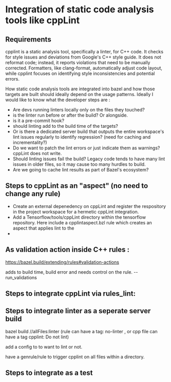 # Integration of static code analysis tools like cppLint

## Requirements
cpplint is a static analysis tool, specifically a linter, for C++ code. It checks for style issues and deviations from Google's C++ style guide. It does not reformat code; instead, it reports violations that need to be manually corrected. Formatters, like clang-format, automatically adjust code layout, while cpplint focuses on identifying style inconsistencies and potential errors.


How static code analysis tools are integrated into bazel and how those targets are built should ideally depend on the usage patterns. 
Ideally I would like to know what the developer steps are : 
- Are devs running linters locally only on the files they touched?
- is the linter run before or after the build? Or alongside.
- is it a pre-commit hook?
- should linting add to the build time of the targets?
- Or is there a dedicated server build that outputs the entire workspace's lint issues regularly to identify regression? (need for caching and incrementality?)
- Do we want to patch the lint errors or just indicate them as warnings? cppLint does not write. 
- Should linting issues fail the build? Legacy code tends to have many lint issues in older files, so it may cause too many hurdles to build.
- Are we going to cache lint results as part of Bazel's ecosystem?
  

## Steps to cppLint as an "aspect" (no need to change any rule)

- Create an external depenedency on cppLint and register the respository in the project workspace for a hermetic cppLint integration.
- Add a Tensorflow/tools/cppLint directory within the tensorflow repository. Here include a cpplintaspect.bzl rule which creates an aspect that applies lint to the 
- 

## As validation action inside C++ rules :
https://bazel.build/extending/rules#validation-actions

adds to build time, build error and needs control on the rule. --run_validations

## Steps to integrate cppLint via rules_lint: 

## Steps to integrate linter as a seperate server build 
 bazel build //allFiles:linter  (rule can have a tag: no-linter , or cpp file can have a tag cpplint: Do not lint)

 add a config to to want to lint or not. 

 have a genrule/rule to trigger cpplint on all files within a directory. 
## Steps to integrate as a test
